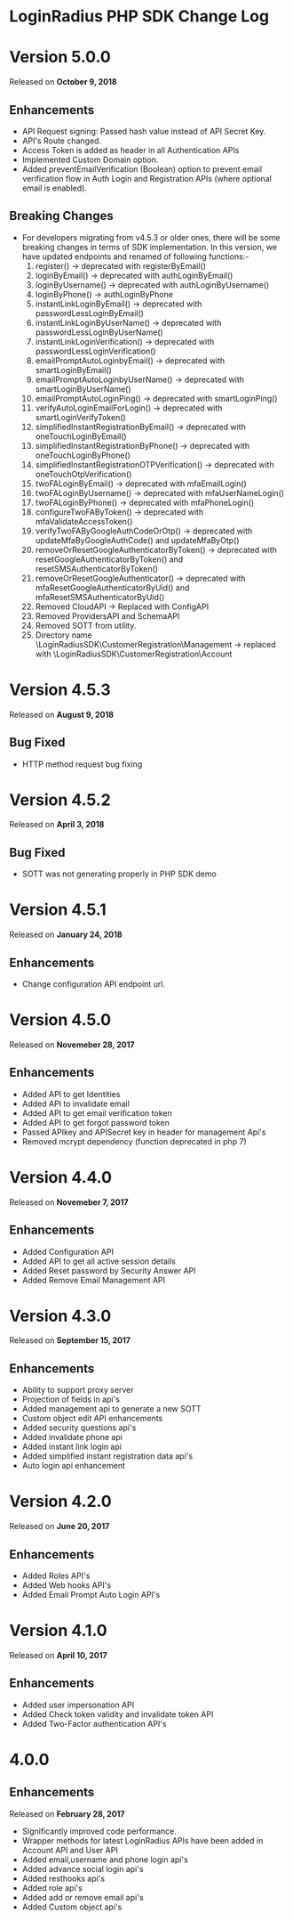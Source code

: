 # LoginRadius PHP SDK Change Log

# Version 5.0.0
Released on **October 9, 2018**
## Enhancements
  -  API Request signing: Passed hash value instead of API Secret Key.
  -  API's Route changed.
  -  Access Token is added as header in all Authentication APIs
  -  Implemented Custom Domain option.
  -  Added preventEmailVerification (Boolean) option to prevent email verification flow in Auth Login and Registration APIs (where optional email is enabled). 

## Breaking Changes
  -  For developers migrating from v4.5.3 or older ones, there will be some breaking changes in terms of SDK implementation. 
     In this version, we have updated endpoints and renamed of following functions:-
     1) register() -> deprecated with registerByEmail()
     2) loginByEmail() -> deprecated with authLoginByEmail()
     3) loginByUsername() -> deprecated with authLoginByUsername()
     4) loginByPhone() -> authLoginByPhone
     5) instantLinkLoginByEmail() ->  deprecated with  passwordLessLoginByEmail()
     6) instantLinkLoginByUserName() -> deprecated with  passwordLessLoginByUserName()
     7) instantLinkLoginVerification() -> deprecated with  passwordLessLoginVerification()
     8) emailPromptAutoLoginbyEmail() -> deprecated with  smartLoginByEmail()
     9) emailPromptAutoLoginbyUserName() -> deprecated with  smartLoginByUserName() 
     10) emailPromptAutoLoginPing() -> deprecated with  smartLoginPing()
     11) verifyAutoLoginEmailForLogin() -> deprecated with  smartLoginVerifyToken() 
     12) simplifiedInstantRegistrationByEmail() ->  deprecated with  oneTouchLoginByEmail()
     13) simplifiedInstantRegistrationByPhone() ->  deprecated with   oneTouchLoginByPhone() 
     14) simplifiedInstantRegistrationOTPVerification() ->  deprecated with  oneTouchOtpVerification()
     15) twoFALoginByEmail()  ->  deprecated with  mfaEmailLogin()
     16) twoFALoginByUsername()  -> deprecated with  mfaUserNameLogin()
     17) twoFALoginByPhone() -> deprecated with  mfaPhoneLogin()
     18) configureTwoFAByToken()  -> deprecated with  mfaValidateAccessToken()
     19) verifyTwoFAByGoogleAuthCodeOrOtp()  -> deprecated with  updateMfaByGoogleAuthCode() and  updateMfaByOtp()
     20) removeOrResetGoogleAuthenticatorByToken()  -> deprecated with  resetGoogleAuthenticatorByToken() and  resetSMSAuthenticatorByToken()  
     21) removeOrResetGoogleAuthenticator()  -> deprecated with  mfaResetGoogleAuthenticatorByUid() and  mfaResetSMSAuthenticatorByUid() 
     22) Removed CloudAPI -> Replaced with ConfigAPI
     23) Removed ProvidersAPI and SchemaAPI
     24) Removed SOTT from utility.
     25) Directory name \LoginRadiusSDK\CustomerRegistration\Management -> replaced with \LoginRadiusSDK\CustomerRegistration\Account

# Version 4.5.3
Released on **August 9, 2018**
## Bug Fixed
  -  HTTP method request bug fixing

# Version 4.5.2
Released on **April 3, 2018**
## Bug Fixed
  -  SOTT was not generating properly in PHP SDK demo

# Version 4.5.1
Released on **January 24, 2018**
## Enhancements
  - Change configuration API endpoint url. 

# Version 4.5.0
Released on **Novemeber 28, 2017**
## Enhancements
  - Added API to get Identities
  - Added API to invalidate email
  - Added API to get email verification token
  - Added API to get forgot password token  
  - Passed APIkey and APISecret key in header for management Api's
  - Removed mcrypt dependency (function deprecated in php 7)


# Version 4.4.0 
Released on **Novemeber 7, 2017**
## Enhancements
  - Added Configuration API
  - Added API to get all active session details  
  - Added Reset password by Security Answer API
  - Added Remove Email Management API
  
# Version 4.3.0 
Released on **September 15, 2017**
## Enhancements
  - Ability to support proxy server
  - Projection of fields in api's
  - Added management api to generate a new SOTT
  - Custom object edit API enhancements
  - Added security questions api's
  - Added invalidate phone api
  - Added instant link login api
  - Added simplified instant registration data api's
  - Auto login api enhancement

# Version 4.2.0 
Released on **June 20, 2017**
## Enhancements
  - Added Roles API's
  - Added Web hooks API's
  - Added Email Prompt Auto Login API's

# Version 4.1.0 
Released on **April 10, 2017**
## Enhancements
  - Added user impersonation API
  - Added Check token validity and invalidate token API
  - Added Two-Factor authentication API's

# 4.0.0
## Enhancements
Released on **February 28, 2017**
  - Significantly improved code performance.
  - Wrapper methods for latest LoginRadius APIs have been added in Account API and User API
  - Added email,username and phone login api's
  - Added advance social login api's
  - Added resthooks api's
  - Added role api's
  - Added add or remove email api's
  - Added Custom object api's
 


 
